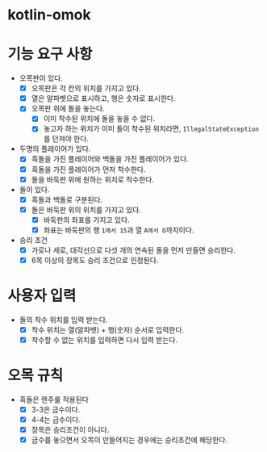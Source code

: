# kotlin-omok

# 기능 요구 사항

- 오목판이 있다.
    - [x] 오목판은 각 칸의 위치를 가지고 있다.
    - [x] 열은 알파벳으로 표시하고, 행은 숫자로 표시한다.
    - [x] 오목판 위에 돌을 놓는다.
      - [x] 이미 착수된 위치에 돌을 놓을 수 없다.
      - [x] 놓고자 하는 위치가 이미 돌이 착수된 위치라면, `IllegalStateException`를 던져야 한다.
- 두명의 플레이어가 있다.
    - [x] 흑돌을 가진 플레이어와 백돌을 가진 플레이어가 있다.
    - [x] 흑돌을 가진 플레이어가 먼저 착수한다.
    - [x] 돌을 바둑판 위에 원하는 위치로 착수한다.
- 돌이 있다.
    - [x] 흑돌과 백돌로 구분된다.
    - [x] 돌은 바둑판 위의 위치를 가지고 있다.
        - [x] 바둑판의 좌표를 가지고 있다.
        - [x] 좌표는 바둑판의 행 `1에서 15`과 열 `A에서 O`까지이다.
- 승리 조건
    - [x] 가로나 세로, 대각선으로 다섯 개의 연속된 돌을 먼저 만들면 승리한다.
    - [x] 6목 이상의 장목도 승리 조건으로 인정된다.

# 사용자 입력

- 돌의 착수 위치를 입력 받는다.
    - [x] 착수 위치는 열(알파벳) + 행(숫자) 순서로 입력한다.
    - [x] 착수할 수 없는 위치를 입력하면 다시 입력 받는다.

# 오목 규칙

- 흑돌은 렌주룰 적용된다
  - [x] 3-3은 금수이다.
  - [x] 4-4는 금수이다.
  - [x] 장목은 승리조건이 아니다.
  - [x] 금수를 놓으면서 오목이 만들어지는 경우에는 승리조건에 해당한다.